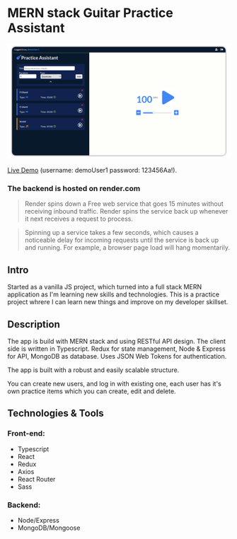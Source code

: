 # MERN stack Guitar Practice Assistant

<img src="client/src/assets/guitar-pa.png"/>

[Live Demo](https://guitar-pa.netlify.app/) (username: demoUser1 password: 123456Aa!).

### The backend is hosted on render.com

> Render spins down a Free web service that goes 15 minutes without receiving inbound traffic. Render spins the service back up whenever it next receives a request to process.

> Spinning up a service takes a few seconds, which causes a noticeable delay for incoming requests until the service is back up and running. For example, a browser page load will hang momentarily.

## Intro

Started as a vanilla JS project, which turned into a full stack MERN application as I'm learning new skills and technologies. This is a practice project whrere I can learn new things and improve on my developer skillset.

## Description

The app is build with MERN stack and using RESTful API design. The client side is written in Typescript. Redux for state management, Node & Express for API, MongoDB as database. Uses JSON Web Tokens for authentication.

The app is built with a robust and easily scalable structure.

You can create new users, and log in with existing one, each user has it's own practice items which you can create, edit and delete.

## Technologies & Tools

### Front-end:

- Typescript
- React
- Redux
- Axios
- React Router
- Sass

### Backend:

- Node/Express
- MongoDB/Mongoose
